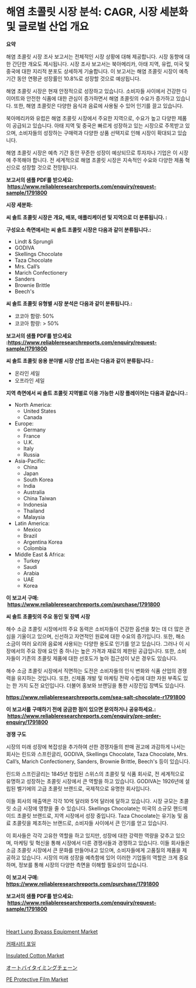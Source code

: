 <p><h1>해염 초콜릿 시장 분석: CAGR, 시장 세분화 및 글로벌 산업 개요</h1></p><p><strong>요약</strong></p>
<p><p>해염 초콜릿 시장 조사 보고서는 전체적인 시장 상황에 대해 제공합니다. 시장 동향에 대한 간단한 개요도 제시됩니다. 시장 조사 보고서는 북아메리카, 아태 지역, 유럽, 미국 및 중국에 대한 지리적 분포도 상세하게 기술합니다. 이 보고서는 해염 초콜릿 시장이 예측 기간 동안 연평균 성장률인 10.8%로 성장할 것으로 예상됩니다.</p><p>해염 초콜릿 시장은 현재 안정적으로 성장하고 있습니다. 소비자들 사이에서 건강한 다이어트와 안전한 식품에 대한 관심이 증가하면서 해염 초콜릿의 수요가 증가하고 있습니다. 또한, 해염 초콜릿은 다양한 음식과 음료에 사용될 수 있어 인기를 끌고 있습니다.</p><p>북아메리카와 유럽은 해염 초콜릿 시장에서 주요한 지역으로, 수요가 높고 다양한 제품이 공급되고 있습니다. 아태 지역 및 중국은 빠르게 성장하고 있는 시장으로 주목받고 있으며, 소비자들의 성장하는 구매력과 다양한 상품 선택지로 인해 시장이 확대되고 있습니다.</p><p>해염 초콜릿 시장은 예측 기간 동안 꾸준한 성장이 예상되므로 투자자나 기업은 이 시장에 주목해야 합니다. 전 세계적으로 해염 초콜릿 시장은 지속적인 수요와 다양한 제품 혁신으로 성장할 것으로 전망됩니다.</p></p>
<p><strong>보고서의 샘플 PDF를 받으세요: &nbsp;<a href="https://www.reliableresearchreports.com/enquiry/request-sample/1791800">https://www.reliableresearchreports.com/enquiry/request-sample/1791800</a></strong></p>
<p><strong>시장 세분화:</strong></p>
<p><strong> 씨 솔트 초콜릿 시장은 개요, 배포, 애플리케이션 및 지역으로 더 분류됩니다. :</strong></p>
<p><strong>구성요소 측면에서는 씨 솔트 초콜릿 시장은 다음과 같이 분류됩니다.:</strong></p>
<p><ul><li>Lindt & Sprungli</li><li>GODIVA</li><li>Skellings Chocolate</li><li>Taza Chocolate</li><li>Mrs. Call’s</li><li>Marich Confectionery</li><li>Sanders</li><li>Brownie Brittle</li><li>Beech's</li></ul></p>
<p><strong> 씨 솔트 초콜릿 유형별 시장 분석은 다음과 같이 분류됩니다.:</strong></p>
<p><ul><li>코코아 함량: 50%</li><li>코코아 함량: > 50%</li></ul></p>
<p><strong>보고서의 샘플 PDF를 받으세요 :<a href="https://www.reliableresearchreports.com/enquiry/request-sample/1791800">https://www.reliableresearchreports.com/enquiry/request-sample/1791800</a></strong></p>
<p><strong> 씨 솔트 초콜릿 응용 분야별 시장 산업 조사는 다음과 같이 분류됩니다.:</strong></p>
<p><ul><li>온라인 세일</li><li>오프라인 세일</li></ul></p>
<p><strong>지역 측면에서 씨 솔트 초콜릿 지역별로 이용 가능한 시장 플레이어는 다음과 같습니다.:</strong></p>
<p><ul>
    <li>
        North America:
        <ul>
            <li>United States</li>
            <li>Canada</li>
        </ul>
    </li>
    <li>
        Europe:
        <ul>
            <li>Germany</li>
            <li>France</li>
            <li>U.K.</li>
            <li>Italy</li>
            <li>Russia</li>
        </ul>
    </li>
    <li>
        Asia-Pacific:
        <ul>
            <li>China</li>
            <li>Japan</li>
            <li>South Korea</li>
            <li>India</li>
            <li>Australia</li>
            <li>China Taiwan</li>
            <li>Indonesia</li>
            <li>Thailand</li>
            <li>Malaysia</li>
        </ul>
    </li>
    <li>
        Latin America:
        <ul>
            <li>Mexico</li>
            <li>Brazil</li>
            <li>Argentina Korea</li>
            <li>Colombia</li>
        </ul>
    </li>
    <li>
        Middle East & Africa:
        <ul>
            <li>Turkey</li>
            <li>Saudi</li>
            <li>Arabia</li>
            <li>UAE</li>
            <li>Korea</li>
        </ul>
    </li>
    </ul></p>
<p><strong>이 보고서 구매: &nbsp;<a href="https://www.reliableresearchreports.com/purchase/1791800">https://www.reliableresearchreports.com/purchase/1791800</a></strong></p>
<p><strong>씨 솔트 초콜릿의 주요 동인 및 장벽 시장</strong></p>
<p><p>해수 소금 초콜릿 시장에서의 주요 동력은 소비자들이 건강한 옵션을 찾는 데 더 많은 관심을 기울이고 있으며, 신선하고 자연적인 원료에 대한 수요의 증가입니다. 또한, 해소 소금이 여러 요리와 음료에 사용되는 다양한 용도로 인기를 얻고 있습니다. 그러나 이 시장에서의 주요 장애 요인 중 하나는 높은 가격과 재료의 제한된 공급입니다. 또한, 소비자들이 기존의 초콜릿 제품에 대한 선호도가 높아 접근성이 낮은 경우도 있습니다.</p><p>해수 소금 초콜릿 시장에서 직면하는 도전은 소비자들의 인식 변화와 식품 산업의 경쟁력을 유지하는 것입니다. 또한, 신제품 개발 및 마케팅 전략 수립에 대한 자원 부족도 있는 한 가지 도전 요인입니다. 더불어 홍보와 브랜딩을 통한 시장진입 장벽도 있습니다.</p></p>
<p><strong><a href="https://www.reliableresearchreports.com/sea-salt-chocolate-r1791800">https://www.reliableresearchreports.com/sea-salt-chocolate-r1791800</a></strong></p>
<p><strong>이 보고서를 구매하기 전에 궁금한 점이 있으면 문의하거나 공유하세요.: &nbsp;<a href="https://www.reliableresearchreports.com/enquiry/pre-order-enquiry/1791800">https://www.reliableresearchreports.com/enquiry/pre-order-enquiry/1791800</a></strong></p>
<p><strong>경쟁 구도</strong></p>
<p><p>시장의 미래 성장에 복잡성을 추가하여 선한 경쟁자들의 판매 권고에 과감하게 나서는 회사는 린드와 스프린글리, GODIVA, Skellings Chocolate, Taza Chocolate, Mrs. Call’s, Marich Confectionery, Sanders, Brownie Brittle, Beech's 등이 있습니다.</p><p>린드와 스프린글리는 1845년 창립된 스위스의 초콜릿 및 식품 회사로, 전 세계적으로 유명하고 성장하는 초콜릿 시장에서 큰 역할을 하고 있습니다. GODIVA는 1926년에 설립된 벨기에의 고급 초콜릿 브랜드로, 국제적으로 유명한 회사입니다.</p><p>이들 회사의 매출액은 각각 10억 달러와 5억 달러에 달하고 있습니다. 시장 규모는 초콜릿 소금 시장에 영향을 줄 수 있습니다. Skellings Chocolate는 미국의 소규모 핸드메이드 초콜릿 브랜드로, 지역 시장에서 성장 중입니다. Taza Chocolate는 유기농 및 음료 초콜릿을 제조하는 브랜드로, 소비자들 사이에서 큰 인기를 얻고 있습니다.</p><p>이 회사들은 각각 고유한 역할을 하고 있지만, 성장에 대한 강력한 역량을 갖추고 있으며, 마케팅 및 혁신을 통해 시장에서 다른 경쟁사들과 경쟁하고 있습니다. 이들 회사들은 소금 초콜릿 시장에서 큰 문화를 만들어내고 있으며, 소비자들에게 고품질의 제품을 제공하고 있습니다. 시장의 미래 성장을 예측함에 있어 이러한 기업들의 역할은 크게 중요하며, 정보를 통해 시장의 다양한 측면을 이해할 필요성이 있습니다.</p></p>
<p><strong>이 보고서 구매: &nbsp; <a href="https://www.reliableresearchreports.com/purchase/1791800">https://www.reliableresearchreports.com/purchase/1791800</a></strong></p>
<p><strong>보고서의 샘플 PDF를 받으세요: &nbsp;<a href="https://www.reliableresearchreports.com/enquiry/request-sample/1791800">https://www.reliableresearchreports.com/enquiry/request-sample/1791800</a></strong><strong></strong></p>
<p>&nbsp;</p>
<p><p><a href="https://github.com/Krish2023na/Market-Research-Report-List-3/blob/main/heart-lung-bypass-equipment-market.md">Heart Lung Bypass Equipment Market</a></p><p><a href="https://github.com/vs10l4sfg5c/Market-Research-Report-List-1/blob/main/874020422101.md">커패시터 포일</a></p><p><a href="https://issuu.com/reportprime-2/docs/insulated-cotton-market-size-2030.pptx">Insulated Cotton Market</a></p><p><a href="https://github.com/cnnriuez22368/Market-Research-Report-List-1/blob/main/750334524180.md">オートバイタイミングチェーン</a></p><p><a href="https://issuu.com/reportprime-2/docs/pe-protective-film-market-size-2030.pptx">PE Protective Film Market</a></p></p>